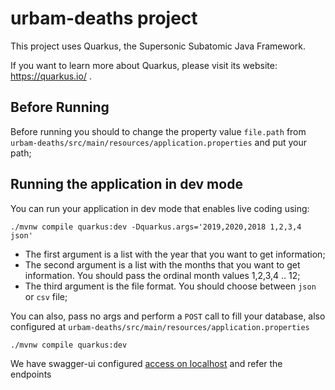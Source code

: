 
# urbam-deaths project

This project uses Quarkus, the Supersonic Subatomic Java Framework.

If you want to learn more about Quarkus, please visit its website: https://quarkus.io/ .

## Before Running

Before running you should to change the property value `file.path` from `urbam-deaths/src/main/resources/application.properties` and put your path;

## Running the application in dev mode

You can run your application in dev mode that enables live coding using:

```
./mvnw compile quarkus:dev -Dquarkus.args='2019,2020,2018 1,2,3,4 json'
```

* The first argument is a list with the year that you want to get information;
* The second argument is a list with the months that you want to get information. You should pass the ordinal month values 1,2,3,4 .. 12;
* The third argument is the file format. You should choose between `json` or `csv` file;

You can also, pass no args and perform a `POST` call to fill your database, also configured at `urbam-deaths/src/main/resources/application.properties`

```
./mvnw compile quarkus:dev
```

We have swagger-ui configured [access on localhost](http://localhost:8080/swagger-ui) and refer the endpoints
